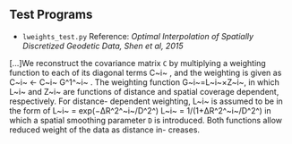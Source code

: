 ## Test Programs

* `lweights_test.py`
Reference: _Optimal Interpolation of Spatially Discretized Geodetic Data, Shen et al, 2015_

[...]We reconstruct the covariance matrix `C` by multiplying a
weighting function to each of its diagonal terms C~i~ , and the
weighting is given as C~i~ <- C~i~ G^1^~i~ . The weighting function
G~i~=L~i~×Z~i~, in which L~i~ and Z~i~ are functions of distance
and spatial coverage dependent, respectively. For distance-
dependent weighting, L~i~ is assumed to be in the form of
L~i~ = exp(−ΔR^2^~i~/D^2^) 
L~i~ = 1/(1+ΔR^2^~i~/D^2^)
in which a spatial smoothing parameter `D` is introduced. Both
functions allow reduced weight of the data as distance in-
creases.
